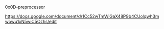 0x0D-preprocessor

https://docs.google.com/document/d/1Cc52wTmWlGaX48P9b4CUolqwh3mwowu1xN5wiC5Ozhs/edit
